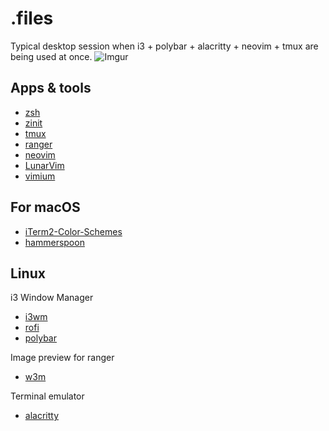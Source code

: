 # .files
Typical desktop session when i3 + polybar + alacritty + neovim + tmux are being used at once.
![Imgur](https://i.imgur.com/zfCWhj5.png)

## Apps & tools
- [zsh](https://www.zsh.org/)
- [zinit](https://github.com/zdharma-continuum/zinit)
- [tmux](https://github.com/tmux/tmux/wiki)
- [ranger](https://github.com/ranger/ranger)
- [neovim](https://github.com/neovim/neovim)
- [LunarVim](https://www.lunarvim.org)
- [vimium](https://github.com/philc/vimium)

## For macOS
- [iTerm2-Color-Schemes](https://github.com/mbadolato/iTerm2-Color-Schemes)
- [hammerspoon](http://www.hammerspoon.org/)

## Linux
i3 Window Manager
- [i3wm](https://github.com/i3/i3)
- [rofi](https://github.com/DaveDavenport/rofi)
- [polybar](https://github.com/jaagr/polybar)

Image preview for ranger
- [w3m](http://w3m.sourceforge.net)

Terminal emulator
- [alacritty](https://github.com/jwilm/alacritty)
